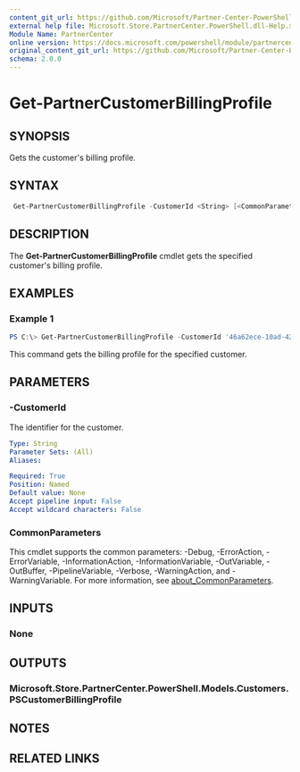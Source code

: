 ```yaml
---
content_git_url: https://github.com/Microsoft/Partner-Center-PowerShell/blob/master/docs/help/Get-PartnerCustomerBillingProfile.md
external help file: Microsoft.Store.PartnerCenter.PowerShell.dll-Help.xml
Module Name: PartnerCenter
online version: https://docs.microsoft.com/powershell/module/partnercenter/Get-PartnerCustomerBillingProfile
original_content_git_url: https://github.com/Microsoft/Partner-Center-PowerShell/blob/master/docs/help/Get-PartnerCustomerBillingProfile.md
schema: 2.0.0
---
```


# Get-PartnerCustomerBillingProfile

## SYNOPSIS
Gets the customer's billing profile.

## SYNTAX

```powershell
 Get-PartnerCustomerBillingProfile -CustomerId <String> [<CommonParameters>]
```

## DESCRIPTION
The **Get-PartnerCustomerBillingProfile** cmdlet gets the specified customer's billing profile.

## EXAMPLES

### Example 1
```powershell
PS C:\> Get-PartnerCustomerBillingProfile -CustomerId '46a62ece-10ad-42e5-b3f1-b2ed53e6fc08'
```

This command gets the billing profile for the specified customer.

## PARAMETERS

### -CustomerId
The identifier for the customer.

```yaml
Type: String
Parameter Sets: (All)
Aliases:

Required: True
Position: Named
Default value: None
Accept pipeline input: False
Accept wildcard characters: False
```

### CommonParameters
This cmdlet supports the common parameters: -Debug, -ErrorAction, -ErrorVariable, -InformationAction, -InformationVariable, -OutVariable, -OutBuffer, -PipelineVariable, -Verbose, -WarningAction, and -WarningVariable. For more information, see [about_CommonParameters](http://go.microsoft.com/fwlink/?LinkID=113216).

## INPUTS

### None

## OUTPUTS

### Microsoft.Store.PartnerCenter.PowerShell.Models.Customers.PSCustomerBillingProfile

## NOTES

## RELATED LINKS
